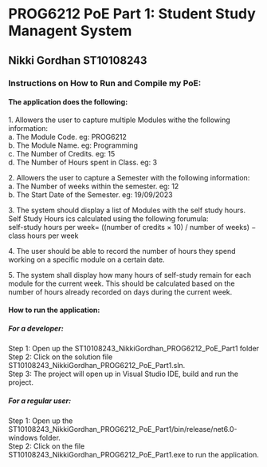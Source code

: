 <h1> PROG6212 PoE Part 1: Student Study Managent System</h1>
<h2> Nikki Gordhan ST10108243 </h2>
<h3>Instructions on How to Run and Compile my PoE:</h3>
<h4> The application does the following:</h4>
<p> 1. Allowers the user to capture multiple Modules withe the following information: </br>
   a. The Module Code. eg: PROG6212 </br>
   b. The Module Name. eg: Programming </br>
   c. The Number of Credits. eg: 15 </br>
   d. The Number of Hours spent in Class. eg: 3</p>
<p> 2. Allowers the user to capture a Semester with the following information: </br>
   a. The Number of weeks within the semester. eg: 12 </br>
   b. The Start Date of the Semester. eg: 19/09/2023</p> 
<p> 3. The system should display a list of Modules with the self study hours. Self Study Hours ics calculated using the following forumula:</br>
   self-study hours per week= ((number of credits × 10) / number of weeks) − class hours per week</p>
<p> 4. The user should be able to record the number of hours they spend working on a specific module on a certain date.</p>
<p> 5. The system shall display how many hours of self-study remain for each module for the current week. This should be calculated based on the number of hours already recorded on
days during the current week.</p>

<h4> How to run the application: </h4>
<h5> For a developer: </h5>
<p> Step 1: Open up the ST10108243_NikkiGordhan_PROG6212_PoE_Part1 folder </br>
Step 2: Click on the solution file ST10108243_NikkiGordhan_PROG6212_PoE_Part1.sln. </br>
Step 3: The project will open up in Visual Studio IDE, build and run the project. </br>
 </p>
	
<h5> For a regular user: </h5>
Step 1: Open up the ST10108243_NikkiGordhan_PROG6212_PoE_Part1/bin/release/net6.0-windows folder. </br>
Step 2: Click on the file ST10108243_NikkiGordhan_PROG6212_PoE_Part1.exe to run the application. </br> 
 </p>
